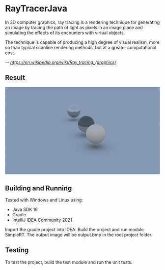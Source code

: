 # RayTracerJava

In 3D computer graphics, ray tracing is a rendering technique for generating an image by tracing the path of light as pixels in an image plane and simulating the effects of its encounters with virtual objects.

The technique is capable of producing a high degree of visual realism, more so than typical scanline rendering methods, but at a greater computational cost.

-- <cite>https://en.wikipedia.org/wiki/Ray_tracing_(graphics)

## Result
   ![Ray Traced Image](output.bmp)

## Building and Running

Tested with Windows and Linux using:

- Java SDK 16
- Gradle
- IntelliJ IDEA Community 2021

Import the gradle project into IDEA. Build the project and run module SimpleRT. The output image will be output.bmp in the root project folder.

## Testing

To test the project, build the test module and run the unit tests.